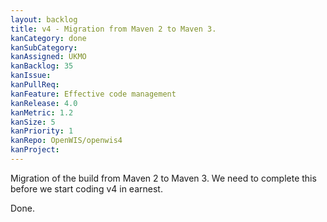 ```yaml
---
layout: backlog
title: v4 - Migration from Maven 2 to Maven 3.
kanCategory: done
kanSubCategory:
kanAssigned: UKMO
kanBacklog: 35
kanIssue:
kanPullReq:
kanFeature: Effective code management
kanRelease: 4.0
kanMetric: 1.2
kanSize: 5
kanPriority: 1
kanRepo: OpenWIS/openwis4
kanProject:
---
```

Migration of the build from Maven 2 to Maven 3.  We need to complete this before we start coding v4 in earnest.

Done.
